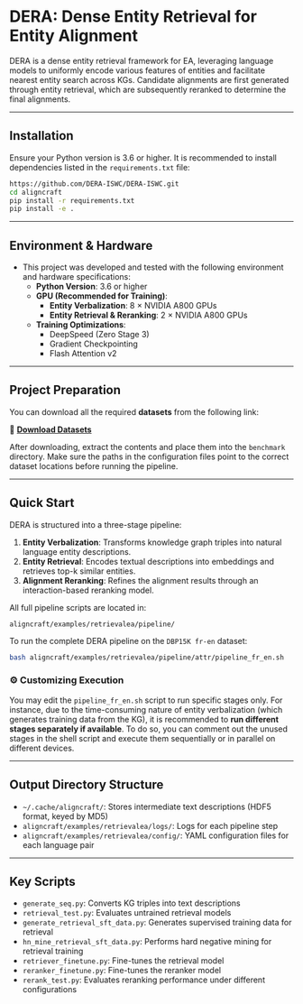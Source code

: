 # DERA: Dense Entity Retrieval for Entity Alignment

DERA is a dense entity retrieval framework for EA, leveraging language models to uniformly encode various features of entities and facilitate nearest entity search across KGs. Candidate alignments are first generated through entity retrieval, which are subsequently reranked to determine the final alignments.

------

## Installation

Ensure your Python version is 3.6 or higher. It is recommended to install dependencies listed in the `requirements.txt` file:

```bash
https://github.com/DERA-ISWC/DERA-ISWC.git
cd aligncraft
pip install -r requirements.txt
pip install -e .
```

------

## Environment & Hardware

- This project was developed and tested with the following environment and hardware specifications:
  - **Python Version**: 3.6 or higher
  - **GPU (Recommended for Training)**:
    - **Entity Verbalization**: 8 × NVIDIA A800 GPUs
    - **Entity Retrieval & Reranking**: 2 × NVIDIA A800 GPUs
  - **Training Optimizations**:
    - DeepSpeed (Zero Stage 3)
    - Gradient Checkpointing
    - Flash Attention v2

------

## Project Preparation

You can download all the required **datasets** from the following link:

📂 **[Download Datasets](https://drive.google.com/file/d/1UEWVpLEnnnVmf6tofsNS1GwmtjCflKp1/view?usp=sharing)**

After downloading, extract the contents and place them into the `benchmark` directory. Make sure the paths in the configuration files point to the correct dataset locations before running the pipeline.

------

## Quick Start

DERA is structured into a three-stage pipeline:

1. **Entity Verbalization**: Transforms knowledge graph triples into natural language entity descriptions.
2. **Entity Retrieval**: Encodes textual descriptions into embeddings and retrieves top-k similar entities.
3. **Alignment Reranking**: Refines the alignment results through an interaction-based reranking model.

All full pipeline scripts are located in:

```
aligncraft/examples/retrievalea/pipeline/
```

To run the complete DERA pipeline on the `DBP15K fr-en` dataset:

```bash
bash aligncraft/examples/retrievalea/pipeline/attr/pipeline_fr_en.sh
```

### ⚙️ Customizing Execution

You may edit the `pipeline_fr_en.sh` script to run specific stages only. For instance, due to the time-consuming nature of entity verbalization (which generates training data from the KG), it is recommended to **run different stages separately if available**. To do so, you can comment out the unused stages in the shell script and execute them sequentially or in parallel on different devices.

------

## Output Directory Structure

- `~/.cache/aligncraft/`: Stores intermediate text descriptions (HDF5 format, keyed by MD5)
- `aligncraft/examples/retrievalea/logs/`: Logs for each pipeline step
- `aligncraft/examples/retrievalea/config/`: YAML configuration files for each language pair

------

## Key Scripts

- `generate_seq.py`: Converts KG triples into text descriptions
- `retrieval_test.py`: Evaluates untrained retrieval models
- `generate_retrieval_sft_data.py`: Generates supervised training data for retrieval
- `hn_mine_retrieval_sft_data.py`: Performs hard negative mining for retrieval training
- `retriever_finetune.py`: Fine-tunes the retrieval model
- `reranker_finetune.py`: Fine-tunes the reranker model
- `rerank_test.py`: Evaluates reranking performance under different configurations